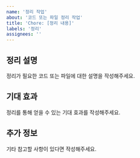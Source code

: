```yaml
---
name: '정리 작업'
about: '코드 또는 파일 정리 작업'
title: 'Chore: [정리 내용]'
labels: '정리'
assignees: ''
---
```


## 정리 설명
정리가 필요한 코드 또는 파일에 대한 설명을 작성해주세요.

## 기대 효과
정리를 통해 얻을 수 있는 기대 효과를 작성해주세요.

## 추가 정보
기타 참고할 사항이 있다면 작성해주세요.
